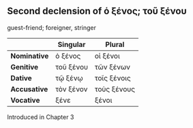 ## Second declension of ὁ ξένος; τοῦ ξένου

guest-friend; foreigner, stringer

|                | Singular  | Plural      |
|----------------|-----------|-------------|
| **Nominative** | ὁ ξένος   | οἱ ξένοι    |
| **Genitive**   | τοῦ ξένου | τῶν ξένων   |
| **Dative**     | τῷ ξένῳ   | τοῖς ξένοις |
| **Accusative** | τὸν ξένον | τοὺς ξένους |
| **Vocative**   | ξένε      | ξένοι       |


Introduced in Chapter 3
